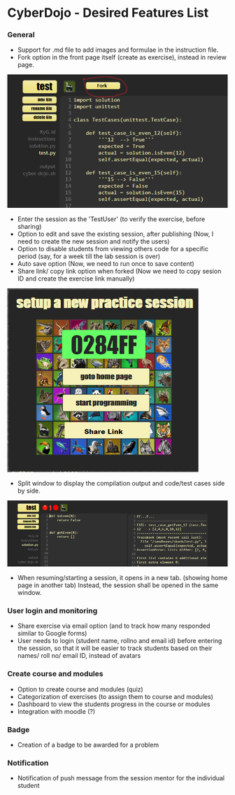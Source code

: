# CyberDojo - Desired Features List
### General
- Support for .md file to add images and formulae in the instruction file.
- Fork option in the front page itself (create as exercise), instead in review page.

![Fork option](img/CD_fork.PNG)

- Enter the session as the 'TestUser' (to verify the exercise, before sharing)
- Option to edit and save the existing session, after publishing 
(Now, I need to create the new session and notify the users)
- Option to disable students from viewing others code for a specific period 
(say, for a week till the lab session is over)
- Auto save option (Now, we need to run once to save content)
- Share link/ copy link option when forked (Now we need to copy sesion ID and create the exercise link manually)

![share link](img/CD_shareLink.PNG)

- Split window to display the compilation output and code/test cases side by side.

![share link](img/CD_split_window.PNG)

- When resuming/starting a session, it opens in a new tab. (showing home page in another tab)
Instead, the session shall be opened in the same window.

### User login and monitoring
- Share exercise via email option (and to track how many responded similar to Google forms)
- User needs to login (student name, rollno and email id) before entering the session,
 so that it will be easier to track students based on their names/ roll no/ email ID, instead of avatars

### Create course and modules
- Option to create course and modules (quiz)
- Categorization of exercises (to assign them to course and modules)
- Dashboard to view the students progress in the course or modules
- Integration with moodle (?)

### Badge
- Creation of a badge to be awarded for a problem

### Notification
- Notification of push message from the session mentor for the individual student


